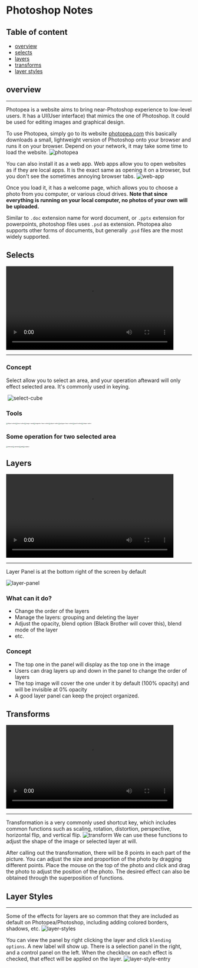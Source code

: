 # Photoshop Notes

## Table of content

- [overview](#overview)
- [selects](#selects)
- [layers](#layers)
- [transforms](#transforms)
- [layer styles](#layer-styles)

## overview

---
Photopea is a website aims to bring near-Photoshop experience to low-level users. It has a UI(User interface) that mimics the one of Photoshop. It could be used for editing images and graphical design.

To use Photopea, simply go to its website [photopea.com](https://www.photopea.com/) this basically downloads a small, lightweight version of Photoshop onto your browser and runs it on your browser. Depend on your network, it may take some time to load the website.
![photopea](./img/photopea.png)

You can also install it as a web app. Web apps allow you to open websites as if they are local apps. It is the exact same as opening it on a browser, but you don't see the sometimes annoying browser tabs.
![web-app](./img/web-app.png)


Once you load it, it has a welcome page, which allows you to choose a photo from you computer, or various cloud drives. **Note that since everything is running on your local computer, no photos of your own will be uploaded.**

Similar to `.doc` extension name for word document, or `.pptx` extension for powerpoints, photoshop files uses `.psd` as extension. Photopea also supports other forms of documents, but generally `.psd` files are the most widely supported.

## Selects

<video style="width: 90%;" src="./video/Select Explain Output.mpr.mp4" controls></video>

---

### Concept

Select allow you to select an area, and your operation afteward will only effect selected area.
It's commonly used in keying.

​	![select-cube](./img/select-tools/select-cube.png)

### Tools

<img src="./img/select-tools/ellipse-select.png" alt="ellipse-select" style="zoom:25%;" /><img src="./img/select-tools/lasso-select.png" alt="lasso-select" style="zoom:25%;" /><img src="./img/select-tools/magic-wand.png" alt="magic-wand" style="zoom:25%;" /><img src="./img/select-tools/magnetic-lasso-select.png" alt="magnetic-lasso-select" style="zoom:25%;" /><img src="./img/select-tools/object-select.png" alt="object-select" style="zoom:25%;" /><img src="./img/select-tools/polygon-lasso-select.png" alt="polygon-lasso-select" style="zoom:25%;" /><img src="./img/select-tools/quick-select.png" alt="quick-select" style="zoom:25%;" /><img src="./img/select-tools/shape-select.png" alt="shape-select" style="zoom:25%;" />

### Some operation for two selected area

<img src="./img/select-tools/intersect.png" alt="intersect" style="zoom:25%;" /><img src="./img/select-tools/subtract.png" alt="subtract" style="zoom:25%;" /><img src="./img/select-tools/add.png" alt="add" style="zoom:25%;" /><img src="./img/select-tools/replace.png" alt="replace" style="zoom:25%;" />

## Layers

<video style="width: 90%;" src="./video/Layer Explain Output.mp4" controls></video>

---

Layer Panel is at the bottom right of the screen by default

![layer-panel](.\img\layer-panel.png)

### What can it do?

- Change the order of the layers
- Manage the layers: grouping and deleting the layer
- Adjust the opacity, blend option (Black Brother will cover this), blend mode of the layer
- etc.



### Concept

- The top one in the panel will display as the top one in the image
- Users can drag layers up and down in the panel to change the order of layers
- The top image will cover the one under it by default (100% opacity) and will be invisible at 0% opacity
- A good layer panel can keep the project organized.  

## Transforms

<video style="width: 90%;" src="./video/Transform Explain Output.mp4" controls></video>

---

Transformation is a very commonly used shortcut key, which includes common functions such as scaling, rotation, distortion, perspective, horizontal flip, and vertical flip.
![transform](./img/transform.png)
We can use these functions to adjust the shape of the image or selected layer at will. 

After calling out the transformation, there will be 8 points in each part of the picture. You can adjust the size and proportion of the photo by dragging different points. Place the mouse on the top of the photo and click and drag the photo to adjust the position of the photo. The desired effect can also be obtained through the superposition of functions.

## Layer Styles

---
Some of the effects for layers are so common that they are included as default on Photopea/Photoshop, including adding colored borders, shadows, etc.
![layer-styles](./img/layer-styles.png)


You can view the panel by right clicking the layer and click `blending options`. A new label will show up. There is a selection panel in the right, and a control panel on the left. When the checkbox on each effect is checked, that effect will be applied on the layer.
![layer-style-entry](./img/layer-style-entry.png)

